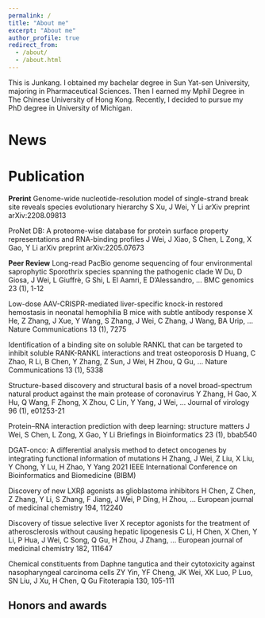 ```yaml
---
permalink: /
title: "About me"
excerpt: "About me"
author_profile: true
redirect_from: 
  - /about/
  - /about.html
---
```


This is Junkang. I obtained my bachelar degree in Sun Yat-sen University, majoring in Pharmaceutical Sciences. Then I earned my Mphil Degree in The Chinese University of Hong Kong. Recently, I decided to pursue my PhD degree in University of Michigan. 

News
======

Publication
======
**Prerint**
Genome-wide nucleotide-resolution model of single-strand break site reveals species evolutionary hierarchy
S Xu, J Wei, Y Li
arXiv preprint arXiv:2208.09813

ProNet DB: A proteome-wise database for protein surface property representations and RNA-binding profiles
J Wei, J Xiao, S Chen, L Zong, X Gao, Y Li
arXiv preprint arXiv:2205.07673

**Peer Review**
Long-read PacBio genome sequencing of four environmental saprophytic Sporothrix species spanning the pathogenic clade
W Du, D Giosa, J Wei, L Giuffrè, G Shi, L El Aamri, E D’Alessandro, ...
BMC genomics 23 (1), 1-12

Low-dose AAV-CRISPR-mediated liver-specific knock-in restored hemostasis in neonatal hemophilia B mice with subtle antibody response
X He, Z Zhang, J Xue, Y Wang, S Zhang, J Wei, C Zhang, J Wang, BA Urip, ...
Nature Communications 13 (1), 7275

Identification of a binding site on soluble RANKL that can be targeted to inhibit soluble RANK-RANKL interactions and treat osteoporosis
D Huang, C Zhao, R Li, B Chen, Y Zhang, Z Sun, J Wei, H Zhou, Q Gu, ...
Nature Communications 13 (1), 5338

Structure-based discovery and structural basis of a novel broad-spectrum natural product against the main protease of coronavirus
Y Zhang, H Gao, X Hu, Q Wang, F Zhong, X Zhou, C Lin, Y Yang, J Wei, ...
Journal of virology 96 (1), e01253-21

Protein–RNA interaction prediction with deep learning: structure matters
J Wei, S Chen, L Zong, X Gao, Y Li
Briefings in Bioinformatics 23 (1), bbab540

DGAT-onco: A differential analysis method to detect oncogenes by integrating functional information of mutations
H Zhang, J Wei, Z Liu, X Liu, Y Chong, Y Lu, H Zhao, Y Yang
2021 IEEE International Conference on Bioinformatics and Biomedicine (BIBM)

Discovery of new LXRβ agonists as glioblastoma inhibitors
H Chen, Z Chen, Z Zhang, Y Li, S Zhang, F Jiang, J Wei, P Ding, H Zhou, ...
European journal of medicinal chemistry 194, 112240

Discovery of tissue selective liver X receptor agonists for the treatment of atherosclerosis without causing hepatic lipogenesis
C Li, H Chen, X Chen, Y Li, P Hua, J Wei, C Song, Q Gu, H Zhou, J Zhang, ...
European journal of medicinal chemistry 182, 111647

Chemical constituents from Daphne tangutica and their cytotoxicity against nasopharyngeal carcinoma cells
ZY Yin, YF Cheng, JK Wei, XK Luo, P Luo, SN Liu, J Xu, H Chen, Q Gu
Fitoterapia 130, 105-111

Honors and awards
------


